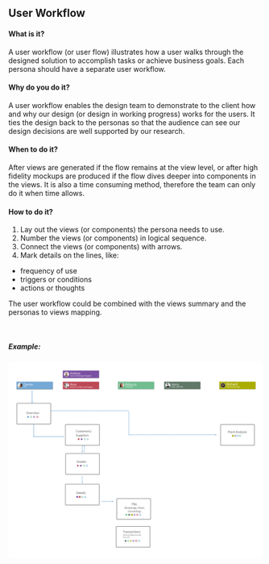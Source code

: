 ## User Workflow

#### What is it?
A user workflow (or user flow) illustrates how a user walks through the designed solution to accomplish tasks or achieve business goals. Each persona should have a separate user workflow. 

#### Why do you do it?
A user workflow enables the design team to demonstrate to the client how and why our design (or design in working progress) works for the users. It ties the design back to the personas so that the audience can see our design decisions are well supported by our research.

#### When to do it?
After views are generated if the flow remains at the view level, or after high fidelity mockups are produced if the flow dives deeper into components in the views. It is also a time consuming method, therefore the team can only do it when time allows.

#### How to do it?
1. Lay out the views (or components) the persona needs to use.
2. Number the views (or components) in logical sequence.
3. Connect the views (or components) with arrows.
4. Mark details on the lines, like:
  * frequency of use
  * triggers or conditions
  * actions or thoughts

The user workflow could be combined with the views summary and the personas to views mapping. 

<br>

##### Example:

![User Workflow](/images/user-workflow.jpg)

